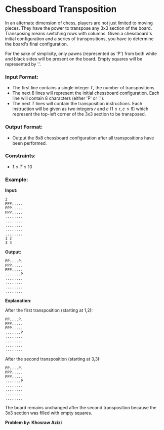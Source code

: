 # Chessboard Transposition

In an alternate dimension of chess, players are not just limited to moving pieces. They have the power to transpose any 3x3 section of the board. Transposing means switching rows with columns. Given a chessboard's initial configuration and a series of transpositions, you have to determine the board's final configuration.

For the sake of simplicity, only pawns (represented as 'P') from both white and black sides will be present on the board. Empty squares will be represented by '.'.

### Input Format:

- The first line contains a single integer $T$, the number of transpositions.
- The next 8 lines will represent the initial chessboard configuration. Each line will contain 8 characters (either 'P' or '.').
- The next $T$ lines will contain the transposition instructions. Each instruction will be given as two integers $r$ and $c$ ($1 \leq r, c \leq 6$) which represent the top-left corner of the 3x3 section to be transposed.

### Output Format:

- Output the 8x8 chessboard configuration after all transpositions have been performed.

### Constraints:

- 1 ≤ $T$ ≤ 10

### Example:

**Input:**
```
2
PPP.....
PPP.....
PPP.....
........
........
........
........
........
1 2
3 3
```

**Output:**
```
PP....P.
PPP.....
PPP.....
.......P
........
........
........
........
```

**Explanation:**

After the first transposition (starting at 1,2):
```
PP....P.
PPP.....
PPP.....
.......P
........
........
........
........
```

After the second transposition (starting at 3,3):
```
PP....P.
PPP.....
PPP.....
.......P
........
........
........
........
```

The board remains unchanged after the second transposition because the 3x3 section was filled with empty squares. 

**Problem by: Khosraw Azizi**
